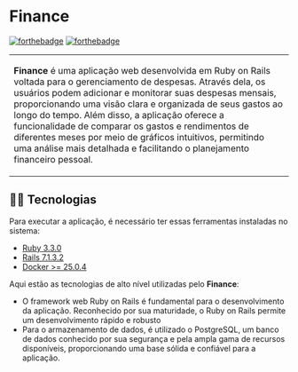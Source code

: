 # Finance

[![forthebadge](http://forthebadge.com/images/badges/made-with-ruby.svg)](http://forthebadge.com)
[![forthebadge](http://forthebadge.com/images/badges/built-with-love.svg)](http://forthebadge.com)

<table>
<tr>
<td>

**Finance** é uma aplicação web desenvolvida em Ruby on Rails voltada para o gerenciamento de despesas. Através dela, os usuários podem adicionar e monitorar suas despesas mensais, proporcionando uma visão clara e organizada de seus gastos ao longo do tempo. Além disso, a aplicação oferece a funcionalidade de comparar os gastos e rendimentos de diferentes meses por meio de gráficos intuitivos, permitindo uma análise mais detalhada e facilitando o planejamento financeiro pessoal.
</td>
</tr>
</table>

## 👨‍💻 Tecnologias

Para executar a aplicação, é necessário ter essas ferramentas instaladas no sistema:

  + [Ruby 3.3.0](https://www.ruby-lang.org/pt/)
  + [Rails 7.1.3.2](https://rubyonrails.org/)
  + [Docker >= 25.0.4](https://www.docker.com/)

Aqui estão as tecnologias de alto nível utilizadas pelo **Finance**:

  + O framework web Ruby on Rails é fundamental para o desenvolvimento da aplicação. Reconhecido por sua maturidade, o Ruby on Rails permite um desenvolvimento rápido e robusto
  + Para o armazenamento de dados, é utilizado o PostgreSQL, um banco de dados conhecido por sua segurança e pela ampla gama de recursos disponíveis, proporcionando uma base sólida e confiável para a aplicação.


<!-- * Configuration -->
<!---->
<!-- * Database creation -->
<!---->
<!-- * Database initialization -->
<!---->
<!-- * How to run the test suite -->
<!---->
<!-- * Services (job queues, cache servers, search engines, etc.) -->
<!---->
<!-- * Deployment instructions -->
<!---->
<!-- * ... -->
